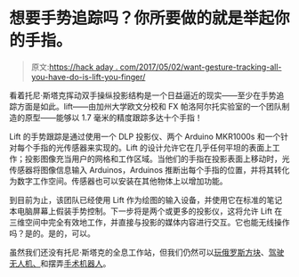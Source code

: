 # 想要手势追踪吗？你所要做的就是举起你的手指。

> 原文:[https://hack aday . com/2017/05/02/want-gesture-tracking-all-you-have-do-is-lift-you-finger/](https://hackaday.com/2017/05/02/want-gesture-tracking-all-you-have-to-do-is-lift-your-finger/)

看着托尼·斯塔克挥动双手操纵投影结构是一个日益逼近的现实——至少在手势追踪方面是如此。lift——由加州大学欧文分校和 FX 帕洛阿尔托实验室的一个团队制造的原型——能够以 1.7 毫米的精度跟踪多达十个手指！

Lift 的手势跟踪是通过使用一个 DLP 投影仪、两个 Arduino MKR1000s 和一个针对每个手指的光传感器来实现的。Lift 的设计允许它在几乎任何平坦的表面上工作；投影图像充当用户的网格和工作区域。当他们的手指在投影表面上移动时，光传感器将图像信息输入 Arduinos，Arduinos 推断出每个手指的位置，并将其转化为数字工作空间。传感器也可以安装在其他物体上以增加功能。

到目前为止，该团队已经使用 Lift 作为绘图的输入设备，并使用它在标准的笔记本电脑屏幕上假装手势控制。下一步将是两个或更多的投影仪，这将允许 Lift 在三维空间中完全有效地工作，并直接与投影的媒体内容进行交互。它也能无线操作吗？是的。是的，可以。

虽然我们还没有托尼·斯塔克的全息工作站，但我们仍然可以[玩俄罗斯方块](http://hackaday.com/2016/05/28/hand-gestures-play-tetris/)、[驾驶无人机、](http://hackaday.com/2014/10/16/controlling-a-quadcopter-with-gestures/)和摆弄[手术机器人](http://hackaday.com/2016/06/16/arduino-meets-da-vinci-in-a-gesture-controlled-surgical-robot/)。